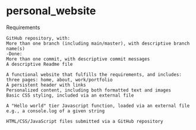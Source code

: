 # personal_website

Requirements

    GitHub repository, with:
    More than one branch (including main/master), with descriptive branch name(s)
    -Done: 
    More than one commit, with descriptive commit messages
    A descriptive Readme file

    A functional website that fulfills the requirements, and includes:
    three pages: home, about, work/portfolio
    A persistent header with links
    Personalized content, including both formatted text and images
    Basic CSS styling, included via an external file

    A "Hello world" tier Javascript function, loaded via an external file
    e.g., a console.log of a given string

    HTML/CSS/JavaScript files submitted via a GitHub repository

